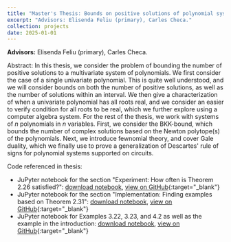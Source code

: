```yaml
---
title: "Master's Thesis: Bounds on positive solutions of polynomial systems (2025)"
excerpt: "Advisors: Elisenda Feliu (primary), Carles Checa."
collection: projects
date: 2025-01-01
---
```


**Advisors:** Elisenda Feliu (primary), Carles Checa. 

Abstract: In this thesis, we consider the problem of bounding the number of positive solutions to a multivariate system of polynomials. We first consider the case of a single univariate polynomial. This is quite well understood, and we will consider bounds on both the number of positive solutions, as well as the number of solutions within an interval. We then give a characterization of when a univariate polynomial has all roots real, and we consider an easier to verify condition for all roots to be real, which we further explore using a computer algebra system. For the rest of the thesis, we work with systems of $n$ polynomials in $n$ variables. First, we consider the BKK-bound, which bounds the number of complex solutions based on the Newton polytope(s) of the polynomials. Next, we introduce fewnomial theory, and cover Gale duality, which we finally use to prove a generalization of Descartes' rule of signs for polynomial systems supported on circuits.

Code referenced in thesis:
* JuPyter notebook for the section "Experiment: How often is Theorem 2.26 satisfied?": [download notebook](/files/mastersthesis/kurtz_probSatThm1.ipynb), [view on GitHub](https://github.com/MarieKaltoft/MarieKaltoft.github.io/tree/main/files/mastersthesis/kurtz_probSatThm1.ipynb){:target="_blank"}
* JuPyter notebook for the section "Implementation: Finding examples based on Theorem 2.31": [download notebook](/files/mastersthesis/kurtz_exThm2.ipynb), [view on GitHub](https://github.com/MarieKaltoft/MarieKaltoft.github.io/tree/main/files/mastersthesis/kurtz_exThm2.ipynb){:target="_blank"}
* JuPyter notebook for Examples 3.22, 3.23, and 4.2 as well as the example in the introduction: [download notebook](/files/mastersthesis/mixed_volume.ipynb), [view on GitHub](https://github.com/MarieKaltoft/MarieKaltoft.github.io/tree/main/files/mastersthesis/mixed_volume.ipynb){:target="_blank"}
